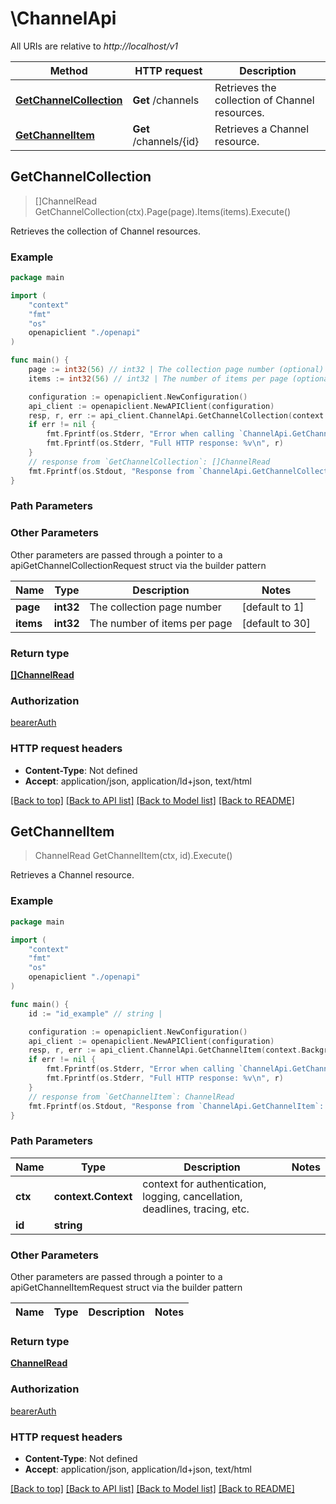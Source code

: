 # \ChannelApi

All URIs are relative to *http://localhost/v1*

Method | HTTP request | Description
------------- | ------------- | -------------
[**GetChannelCollection**](ChannelApi.md#GetChannelCollection) | **Get** /channels | Retrieves the collection of Channel resources.
[**GetChannelItem**](ChannelApi.md#GetChannelItem) | **Get** /channels/{id} | Retrieves a Channel resource.



## GetChannelCollection

> []ChannelRead GetChannelCollection(ctx).Page(page).Items(items).Execute()

Retrieves the collection of Channel resources.

### Example

```go
package main

import (
    "context"
    "fmt"
    "os"
    openapiclient "./openapi"
)

func main() {
    page := int32(56) // int32 | The collection page number (optional) (default to 1)
    items := int32(56) // int32 | The number of items per page (optional) (default to 30)

    configuration := openapiclient.NewConfiguration()
    api_client := openapiclient.NewAPIClient(configuration)
    resp, r, err := api_client.ChannelApi.GetChannelCollection(context.Background()).Page(page).Items(items).Execute()
    if err != nil {
        fmt.Fprintf(os.Stderr, "Error when calling `ChannelApi.GetChannelCollection``: %v\n", err)
        fmt.Fprintf(os.Stderr, "Full HTTP response: %v\n", r)
    }
    // response from `GetChannelCollection`: []ChannelRead
    fmt.Fprintf(os.Stdout, "Response from `ChannelApi.GetChannelCollection`: %v\n", resp)
}
```

### Path Parameters



### Other Parameters

Other parameters are passed through a pointer to a apiGetChannelCollectionRequest struct via the builder pattern


Name | Type | Description  | Notes
------------- | ------------- | ------------- | -------------
 **page** | **int32** | The collection page number | [default to 1]
 **items** | **int32** | The number of items per page | [default to 30]

### Return type

[**[]ChannelRead**](Channel-read.md)

### Authorization

[bearerAuth](../README.md#bearerAuth)

### HTTP request headers

- **Content-Type**: Not defined
- **Accept**: application/json, application/ld+json, text/html

[[Back to top]](#) [[Back to API list]](../README.md#documentation-for-api-endpoints)
[[Back to Model list]](../README.md#documentation-for-models)
[[Back to README]](../README.md)


## GetChannelItem

> ChannelRead GetChannelItem(ctx, id).Execute()

Retrieves a Channel resource.

### Example

```go
package main

import (
    "context"
    "fmt"
    "os"
    openapiclient "./openapi"
)

func main() {
    id := "id_example" // string | 

    configuration := openapiclient.NewConfiguration()
    api_client := openapiclient.NewAPIClient(configuration)
    resp, r, err := api_client.ChannelApi.GetChannelItem(context.Background(), id).Execute()
    if err != nil {
        fmt.Fprintf(os.Stderr, "Error when calling `ChannelApi.GetChannelItem``: %v\n", err)
        fmt.Fprintf(os.Stderr, "Full HTTP response: %v\n", r)
    }
    // response from `GetChannelItem`: ChannelRead
    fmt.Fprintf(os.Stdout, "Response from `ChannelApi.GetChannelItem`: %v\n", resp)
}
```

### Path Parameters


Name | Type | Description  | Notes
------------- | ------------- | ------------- | -------------
**ctx** | **context.Context** | context for authentication, logging, cancellation, deadlines, tracing, etc.
**id** | **string** |  | 

### Other Parameters

Other parameters are passed through a pointer to a apiGetChannelItemRequest struct via the builder pattern


Name | Type | Description  | Notes
------------- | ------------- | ------------- | -------------


### Return type

[**ChannelRead**](Channel-read.md)

### Authorization

[bearerAuth](../README.md#bearerAuth)

### HTTP request headers

- **Content-Type**: Not defined
- **Accept**: application/json, application/ld+json, text/html

[[Back to top]](#) [[Back to API list]](../README.md#documentation-for-api-endpoints)
[[Back to Model list]](../README.md#documentation-for-models)
[[Back to README]](../README.md)

